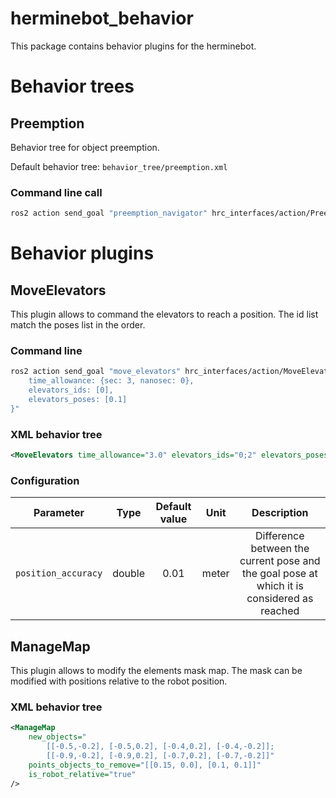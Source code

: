 # herminebot_behavior

This package contains behavior plugins for the herminebot.

# Behavior trees

## Preemption

Behavior tree for object preemption.

Default behavior tree: `behavior_tree/preemption.xml`

### Command line call

```bash
ros2 action send_goal "preemption_navigator" hrc_interfaces/action/Preempt '{}'
```

# Behavior plugins

## MoveElevators

This plugin allows to command the elevators to reach a position. The id list match the poses list in the order.

### Command line

```bash
ros2 action send_goal "move_elevators" hrc_interfaces/action/MoveElevators "{
    time_allowance: {sec: 3, nanosec: 0}, 
    elevators_ids: [0],
    elevators_poses: [0.1]
}"
```

### XML behavior tree

```xml
<MoveElevators time_allowance="3.0" elevators_ids="0;2" elevators_poses="0.1;9"/>
```

### Configuration

|      Parameter      |  Type  | Default value | Unit  |                                        Description                                         |
|:-------------------:|:------:|:-------------:|:-----:|:------------------------------------------------------------------------------------------:|
| `position_accuracy` | double |     0.01      | meter | Difference between the current pose and the goal pose at which it is considered as reached |

## ManageMap

This plugin allows to modify the elements mask map. The mask can be modified with positions relative to the robot position.

### XML behavior tree

```xml
<ManageMap 
    new_objects="
        [[-0.5,-0.2], [-0.5,0.2], [-0.4,0.2], [-0.4,-0.2]];
        [[-0.9,-0.2], [-0.9,0.2], [-0.7,0.2], [-0.7,-0.2]]"
    points_objects_to_remove="[[0.15, 0.0], [0.1, 0.1]]"
    is_robot_relative="true"
/>
```
